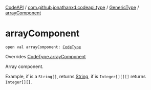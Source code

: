 [CodeAPI](../../index.md) / [com.github.jonathanxd.codeapi.type](../index.md) / [GenericType](index.md) / [arrayComponent](.)

# arrayComponent

`open val arrayComponent: `[`CodeType`](../-code-type/index.md)

Overrides [CodeType.arrayComponent](../-code-type/array-component.md)

Array component.

Example, if is a `String[]`, returns [String](https://kotlinlang.org/api/latest/jvm/stdlib/kotlin/-string/index.html), if is `Integer[][][]`
returns `Integer[][]`.


